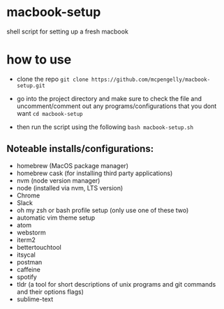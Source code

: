 # macbook-setup
shell script for setting up a fresh macbook

# how to use
- clone the repo
```git clone https://github.com/mcpengelly/macbook-setup.git```

- go into the project directory and make sure to check the file and uncomment/comment out any programs/configurations that you dont want
```cd macbook-setup```

- then run the script using the following
```bash macbook-setup.sh```

## Noteable installs/configurations:
- homebrew (MacOS package manager)
- homebrew cask (for installing third party applications)
- nvm (node version manager)
- node (installed via nvm, LTS version)
- Chrome
- Slack
- oh my zsh or bash profile setup (only use one of these two)
- automatic vim theme setup
- atom
- webstorm
- iterm2
- bettertouchtool
- itsycal
- postman
- caffeine
- spotify
- tldr (a tool for short descriptions of unix programs and git commands and their options flags)
- sublime-text
